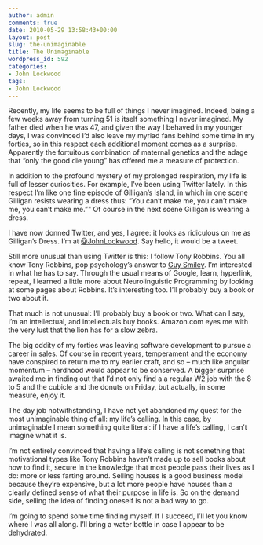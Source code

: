 ```yaml
---
author: admin
comments: true
date: 2010-05-29 13:58:43+00:00
layout: post
slug: the-unimaginable
title: The Unimaginable
wordpress_id: 592
categories:
- John Lockwood
tags:
- John Lockwood
---
```


Recently, my life seems to be full of things I never imagined. Indeed, being a few weeks away from turning 51 is itself something I never imagined. My father died when he was 47, and given the way I behaved in my younger days, I was convinced I’d also leave my myriad fans behind some time in my forties, so in this respect each additional moment comes as a surprise. Apparently the fortuitous combination of maternal genetics and the adage that “only the good die young” has offered me a measure of protection.

 

In addition to the profound mystery of my prolonged respiration, my life is full of lesser curiosities. For example, I’ve been using Twitter lately. In this respect I’m like one fine episode of Gilligan’s Island, in which in one scene Gilligan resists wearing a dress thus: “You can’t make me, you can’t make me, you can’t make me.”" Of course in the next scene Gilligan is wearing a dress.

 

I have now donned Twitter, and yes, I agree: it looks as ridiculous on me as Gilligan’s Dress. I’m at [@JohnLockwood](http://twitter.com/JohnLockwood). Say hello, it would be a tweet.

 

Still more unusual than using Twitter is this: I follow Tony Robbins. You all know Tony Robbins, pop psychology’s answer to [Guy Smiley](http://www.google.com/search?hl=en&client=firefox-a&hs=L01&rls=org.mozilla%3Aen-US%3Aofficial&q=Guy+Smiley&btnG=Search). I’m interested in what he has to say. Through the usual means of Google, learn, hyperlink, repeat, I learned a little more about Neurolinguistic Programming by looking at some pages about Robbins. It’s interesting too. I’ll probably buy a book or two about it.

 

That much is not unusual: I’ll probably buy a book or two. What can I say, I’m an intellectual, and intellectuals buy books. Amazon.com eyes me with the very lust that the lion has for a slow zebra.

 

The big oddity of my forties was leaving software development to pursue a career in sales. Of course in recent years, temperament and the economy have conspired to return me to my earlier craft, and so – much like angular momentum – nerdhood would appear to be conserved. A bigger surprise awaited me in finding out that I’d not only find a a regular W2 job with the 8 to 5 and the cubicle and the donuts on Friday, but actually, in some measure, enjoy it.

 

The day job notwithstanding, I have not yet abandoned my quest for the most unimaginable thing of all: my life’s calling. In this case, by unimaginable I mean something quite literal: if I have a life’s calling, I can’t imagine what it is.

 

I’m not entirely convinced that having a life’s calling is not something that motivational types like Tony Robbins haven’t made up to sell books about how to find it, secure in the knowledge that most people pass their lives as I do: more or less farting around. Selling houses is a good business model because they’re expensive, but a lot more people have houses than a clearly defined sense of what their purpose in life is. So on the demand side, selling the idea of finding oneself is not a bad way to go.

 

I’m going to spend some time finding myself. If I succeed, I’ll let you know where I was all along. I’ll bring a water bottle in case I appear to be dehydrated.
